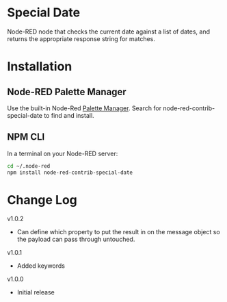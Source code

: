 # Special Date

Node-RED node that checks the current date against a list of dates, and returns the appropriate response string for matches.

# Installation
## Node-RED Palette Manager
Use the built-in Node-Red [Palette Manager](https://nodered.org/docs/user-guide/editor/palette/manager). Search for node-red-contrib-special-date to find and install.

## NPM CLI
In a terminal on your Node-RED server:
```sh
cd ~/.node-red
npm install node-red-contrib-special-date
```

# Change Log
v1.0.2
* Can define which property to put the result in on the message object so the payload can pass through untouched.

v1.0.1
* Added keywords

v1.0.0
* Initial release
